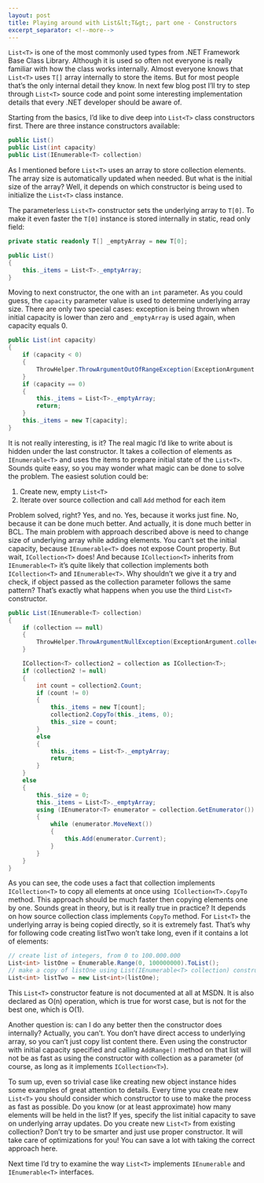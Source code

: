 ```yaml
---
layout: post
title: Playing around with List&lt;T&gt;, part one - Constructors
excerpt_separator: <!--more-->
---
```


`List<T>` is one of the most commonly used types from .NET Framework Base Class Library. Although it is used so often not everyone is really familiar with how the class works internally. Almost everyone knows that `List<T>` uses `T[]` array internally to store the items. But for most people that’s the only internal detail they know. In next few blog post I’ll try to step through `List<T>` source code and point some interesting implementation details that every .NET developer should be aware of.

<!--more-->

Starting from the basics, I’d like to dive deep into `List<T>` class constructors first. There are three instance constructors available:

```csharp
public List()
public List(int capacity)
public List(IEnumerable<T> collection)
```

As I mentioned before `List<T>` uses an array to store collection elements. The array size is automatically updated when needed. But what is the initial size of the array? Well, it depends on which constructor is being used to initialize the `List<T>` class instance.

The parameterless `List<T>` constructor sets the underlying array to `T[0]`. To make it even faster the `T[0]` instance is stored internally in static, read only field:

```csharp
private static readonly T[] _emptyArray = new T[0];

public List()
{
    this._items = List<T>._emptyArray;
}
```

Moving to next constructor, the one with an `int` parameter. As you could guess, the `capacity` parameter value is used to determine underlying array size. There are only two special cases: exception is being thrown when initial capacity is lower than zero and `_emptyArray` is used again, when capacity equals 0.

```csharp
public List(int capacity)
{
    if (capacity < 0)
    {
        ThrowHelper.ThrowArgumentOutOfRangeException(ExceptionArgument.capacity, ExceptionResource.ArgumentOutOfRange_NeedNonNegNum);
    }
    if (capacity == 0)
    {
        this._items = List<T>._emptyArray;
        return;
    }
    this._items = new T[capacity];
}
```

It is not really interesting, is it? The real magic I’d like to write about is hidden under the last constructor. It takes a collection of elements as `IEnumerable<T>` and uses the items to prepare initial state of the `List<T>`. Sounds quite easy, so you may wonder what magic can be done to solve the problem. The easiest solution could be:

1. Create new, empty `List<T>`
2. Iterate over source collection and call `Add` method for each item

Problem solved, right? Yes, and no. Yes, because it works just fine. No, because it can be done much better. And actually, it is done much better in BCL.
The main problem with approach described above is need to change size of underlying array while adding elements. You can’t set the initial capacity, because `IEnumerable<T>` does not expose Count property. But wait, `ICollection<T>` does! And because `ICollection<T>` inherits from `IEnumerable<T>` it’s quite likely that collection implements both `ICollection<T>` and `IEnumerable<T>`. Why shouldn’t we give it a try and check, if object passed as the collection parameter follows the same pattern? That’s exactly what happens when you use the third `List<T>` constructor.

```csharp
public List(IEnumerable<T> collection)
{
    if (collection == null)
    {
        ThrowHelper.ThrowArgumentNullException(ExceptionArgument.collection);
    }

    ICollection<T> collection2 = collection as ICollection<T>;
    if (collection2 != null)
    {
        int count = collection2.Count;
        if (count != 0)
        {
            this._items = new T[count];
            collection2.CopyTo(this._items, 0);
            this._size = count;
        }
        else
        {
            this._items = List<T>._emptyArray;
            return;
        }
    }
    else
    {
        this._size = 0;
        this._items = List<T>._emptyArray;
        using (IEnumerator<T> enumerator = collection.GetEnumerator())
        {
            while (enumerator.MoveNext())
            {
                this.Add(enumerator.Current);
            }
        }
    }
}
```

As you can see, the code uses a fact that collection implements `ICollection<T>` to copy all elements at once using` ICollection<T>.CopyTo` method. This approach should be much faster then copying elements one by one. Sounds great in theory, but is it really true in practice? It depends on how source collection class implements `CopyTo` method. For `List<T>` the underlying array is being copied directly, so it is extremely fast. That’s why for following code creating listTwo won’t take long, even if it contains a lot of elements:

```csharp
// create list of integers, from 0 to 100.000.000
List<int> listOne = Enumerable.Range(0, 100000000).ToList();
// make a copy of listOne using List(IEnumerable<T> collection) constructor
List<int> listTwo = new List<int>(listOne);
```

This `List<T>` constructor feature is not documented at all at MSDN. It is also declared as O(n) operation, which is true for worst case, but is not for the best one, which is O(1).

Another question is: can I do any better then the constructor does internally? Actually, you can’t. You don’t have direct access to underlying array, so you can’t just copy list content there. Even using the constructor with initial capacity specified and calling `AddRange()` method on that list will not be as fast as using the constructor with collection as a parameter (of course, as long as it implements `ICollection<T>`).

To sum up, even so trivial case like creating new object instance hides some examples of great attention to details. Every time you create new `List<T>` you should consider which constructor to use to make the process as fast as possible. Do you know (or at least approximate) how many elements will be held in the list? If yes, specify the list initial capacity to save on underlying array updates. Do you create new `List<T>` from existing collection? Don’t try to be smarter and just use proper constructor. It will take care of optimizations for you! You can save a lot with taking the correct approach here.

Next time I’d try to examine the way `List<T>` implements `IEnumerable` and `IEnumerable<T>` interfaces.